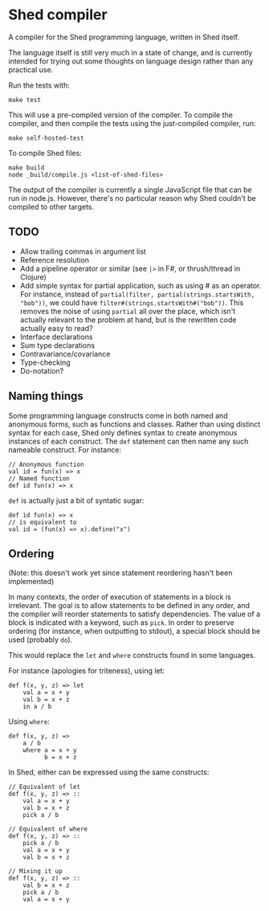 # Shed compiler

A compiler for the Shed programming language, written in Shed itself.

The language itself is still very much in a state of change, and is currently
intended for trying out some thoughts on language design rather than any
practical use.

Run the tests with:

    make test
    
This will use a pre-compiled version of the compiler. To compile the compiler,
and then compile the tests using the just-compiled compiler, run:

    make self-hosted-test
    
To compile Shed files:

    make build
    node _build/compile.js <list-of-shed-files>
    
The output of the compiler is currently a single JavaScript file that can
be run in node.js. However, there's no particular reason why Shed couldn't be
compiled to other targets.

## TODO

* Allow trailing commas in argument list
* Reference resolution
* Add a pipeline operator or similar (see `|>` in F#, or thrush/thread in Clojure)
* Add simple syntax for partial application, such as using # as an operator. For
  instance, instead of `partial(filter, partial(strings.startsWith, "bob"))`, we could
  have `filter#(strings.startsWith#("bob"))`. This removes the noise of using
  `partial` all over the place, which isn't actually relevant to the problem
  at hand, but is the rewritten code actually easy to read?
* Interface declarations
* Sum type declarations
* Contravariance/covariance
* Type-checking
* Do-notation?

## Naming things

Some programming language constructs come in both named and
anonymous forms, such as functions and classes. Rather than using distinct
syntax for each case, Shed only defines syntax to create anonymous instances of
each construct. The `def` statement can then name any such nameable construct.
For instance:

```
// Anonymous function
val id = fun(x) => x
// Named function
def id fun(x) => x
```

`def` is actually just a bit of syntatic sugar:

```
def id fun(x) => x
// is equivalent to
val id = (fun(x) => x).define("x")
```

## Ordering

(Note: this doesn't work yet since statement reordering hasn't been implemented)

In many contexts, the order of execution of statements in a block is irrelevant.
The goal is to allow statements to be defined in any order,
and the compiler will reorder statements to satisfy dependencies.
The value of a block is indicated with a keyword, such as `pick`.
In order to preserve ordering (for instance, when outputting to stdout),
a special block should be used (probably `do`).

This would replace the `let` and `where` constructs found in some languages.

For instance (apologies for triteness), using let:

```
def f(x, y, z) => let
    val a = x + y
    val b = x + z
    in a / b
```

Using `where`:

```
def f(x, y, z) =>
    a / b
    where a = x + y
          b = x + z
```

In Shed, either can be expressed using the same constructs:

```
// Equivalent of let
def f(x, y, z) => ::
    val a = x + y
    val b = x + z
    pick a / b
    
// Equivalent of where
def f(x, y, z) => ::
    pick a / b
    val a = x + y
    val b = x + z

// Mixing it up
def f(x, y, z) => ::
    val b = x + z
    pick a / b
    val a = x + y
```
